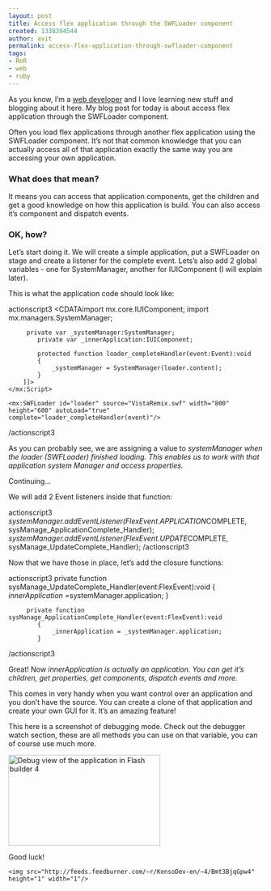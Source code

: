 ```yaml
---
layout: post
title: Access flex application through the SWFLoader component
created: 1338394544
author: avit
permalink: access-flex-application-through-swfloader-component
tags:
- RoR
- web
- ruby
---
```

<p>As you know, I’m a <a href='http://www.kensodev.com/about-avi-tzurel/' target='_blank'>web developer</a> and I love learning new stuff and blogging about it here. My blog post for today is about access flex application through the SWFLoader component.</p>

<p>Often you load flex applications through another flex application using the SWFLoader component. It’s not that common knowledge that you can actually access all of that application exactly the same way you are accessing your own application. <h3>What does that mean?</h3> It means you can access that application components, get the children and get a good knowledge on how this application is build. You can also access it’s component and dispatch events. <h3>OK, how?</h3> Let’s start doing it. We will create a simple application, put a SWFLoader on stage and create a listener for the complete event. Lets’s also add 2 global variables - one for SystemManager, another for IUIComponent (I will explain later).</p>

<p>This is what the application code should look like:</p>

<p><span>actionscript3</span> <?xml version="1.0" encoding="utf-8"?> <mx:Application xmlns:mx="http://www.adobe.com/2006/mxml" layout="absolute" minWidth="955" minHeight="600"> <mx:Script> <<span>CDATA<span>import mx.core.IUIComponent; import mx.managers.SystemManager;</span></span></p>

<pre><code>		private var _systemManager:SystemManager;
		private var _innerApplication:IUIComponent;

		protected function loader_completeHandler(event:Event):void
		{
			_systemManager = SystemManager(loader.content);
		}
	]]&gt;
&lt;/mx:Script&gt;

&lt;mx:SWFLoader id=&quot;loader&quot; source=&quot;VistaRemix.swf&quot; width=&quot;800&quot; height=&quot;600&quot; autoLoad=&quot;true&quot; complete=&quot;loader_completeHandler(event)&quot;/&gt;</code></pre>

<p></mx:Application> <span>/actionscript3</span></p>

<p>As you can probably see, we are assigning a value to <em>systemManager when the loader (SWFLoader) finished loading. This enables us to work with that application system Manager and access properties.</em></p>

<p>Continuing…</p>

<p>We will add 2 Event listeners inside that function:</p>

<p><span>actionscript3</span> <em>systemManager.addEventListener(FlexEvent.APPLICATION</em>COMPLETE, sysManage_ApplicationComplete_Handler); <em>systemManager.addEventListener(FlexEvent.UPDATE</em>COMPLETE, sysManage_UpdateComplete_Handler); <span>/actionscript3</span></p>

<p>Now that we have those in place, let’s add the closure functions:</p>

<p><span>actionscript3</span> private function sysManage_UpdateComplete_Handler(event:FlexEvent):void { <em>innerApplication =</em>systemManager.application; }</p>

<pre><code>		private function sysManage_ApplicationComplete_Handler(event:FlexEvent):void
		{
			_innerApplication = _systemManager.application;
		}</code></pre>

<p><span>/actionscript3</span></p>

<p>Great! Now <em>innerApplication is actually an application. You can get it’s children, get properties, get components, dispatch events and more.</em></p>

<p>This comes in very handy when you want control over an application and you don’t have the source. You can create a clone of that application and create your own GUI for it. It’s an amazing feature!</p>

<p>This here is a screenshot of debugging mode. Check out the debugger watch section, these are all methods you can use on that variable, you can of course use much more.</p>
<a href='http://www.kensodev.com/2010/05/30/access-flex-application-through-the-swfloader-component/screen-shot-2010-05-30-at-7-23-21-pm/' rel='attachment wp-att-464'><img alt='Debug view of the application in Flash builder 4' class='aligncenter size-medium wp-image-464' height='179' src='http://www.kensodev.com/wp-content/uploads/2010/05/Screen-shot-2010-05-30-at-7.23.21-PM-e1275236766248-300x179.png' title='Debug view of the application in Flash builder 4' width='300' /></a>
<p>Good luck!</p>
      
    <img src="http://feeds.feedburner.com/~r/KensoDev-en/~4/Bmt3BjqGpw4" height="1" width="1"/>
